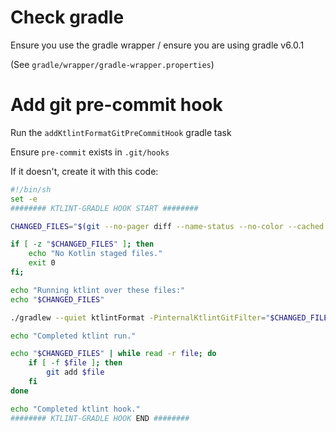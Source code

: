 # Check gradle
Ensure you use the gradle wrapper / ensure you are using gradle v6.0.1

(See `gradle/wrapper/gradle-wrapper.properties`)

# Add git pre-commit hook
Run the `addKtlintFormatGitPreCommitHook` gradle task

Ensure `pre-commit` exists in `.git/hooks`

If it doesn't, create it with this code:
```bash
#!/bin/sh
set -e
######## KTLINT-GRADLE HOOK START ########

CHANGED_FILES="$(git --no-pager diff --name-status --no-color --cached | awk '$1 != "D" && $2 ~ /\.kts|\.kt/ { print $2}')"

if [ -z "$CHANGED_FILES" ]; then
    echo "No Kotlin staged files."
    exit 0
fi;

echo "Running ktlint over these files:"
echo "$CHANGED_FILES"

./gradlew --quiet ktlintFormat -PinternalKtlintGitFilter="$CHANGED_FILES"

echo "Completed ktlint run."

echo "$CHANGED_FILES" | while read -r file; do
    if [ -f $file ]; then
        git add $file
    fi
done

echo "Completed ktlint hook."
######## KTLINT-GRADLE HOOK END ########
```
